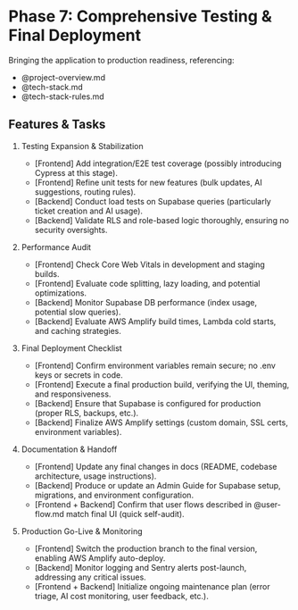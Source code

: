 # Phase 7: Comprehensive Testing & Final Deployment

Bringing the application to production readiness, referencing:
- @project-overview.md
- @tech-stack.md
- @tech-stack-rules.md

## Features & Tasks

1. Testing Expansion & Stabilization  
   - [Frontend] Add integration/E2E test coverage (possibly introducing Cypress at this stage).  
   - [Frontend] Refine unit tests for new features (bulk updates, AI suggestions, routing rules).  
   - [Backend] Conduct load tests on Supabase queries (particularly ticket creation and AI usage).  
   - [Backend] Validate RLS and role-based logic thoroughly, ensuring no security oversights.

2. Performance Audit  
   - [Frontend] Check Core Web Vitals in development and staging builds.  
   - [Frontend] Evaluate code splitting, lazy loading, and potential optimizations.  
   - [Backend] Monitor Supabase DB performance (index usage, potential slow queries).  
   - [Backend] Evaluate AWS Amplify build times, Lambda cold starts, and caching strategies.

3. Final Deployment Checklist  
   - [Frontend] Confirm environment variables remain secure; no .env keys or secrets in code.  
   - [Frontend] Execute a final production build, verifying the UI, theming, and responsiveness.  
   - [Backend] Ensure that Supabase is configured for production (proper RLS, backups, etc.).  
   - [Backend] Finalize AWS Amplify settings (custom domain, SSL certs, environment variables).

4. Documentation & Handoff  
   - [Frontend] Update any final changes in docs (README, codebase architecture, usage instructions).  
   - [Backend] Produce or update an Admin Guide for Supabase setup, migrations, and environment configuration.  
   - [Frontend + Backend] Confirm that user flows described in @user-flow.md match final UI (quick self-audit).

5. Production Go-Live & Monitoring  
   - [Frontend] Switch the production branch to the final version, enabling AWS Amplify auto-deploy.  
   - [Backend] Monitor logging and Sentry alerts post-launch, addressing any critical issues.  
   - [Frontend + Backend] Initialize ongoing maintenance plan (error triage, AI cost monitoring, user feedback, etc.). 